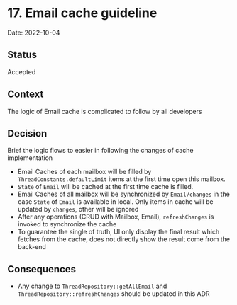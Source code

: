 # 17. Email cache guideline

Date: 2022-10-04

## Status

Accepted

## Context

The logic of Email cache is complicated to follow by all developers

## Decision

Brief the logic flows to easier in following the changes of cache implementation

- Email Caches of each mailbox will be filled by `ThreadConstants.defaultLimit` items at the first time open this mailbox.
- `State` of `Email` will be cached at the first time cache is filled.
- Email Caches of all mailbox will be synchronized by `Email/changes` in the case `State` of `Email` is available in local.
Only items in cache will be updated by `changes`, other will be ignored
- After any operations (CRUD with Mailbox, Email), `refreshChanges` is invoked to synchronize the cache
- To guarantee the single of truth, UI only display the final result which fetches from the cache, does not directly show the result come from the back-end

## Consequences

- Any change to `ThreadRepository::getAllEmail` and `ThreadRepository::refreshChanges` should be updated in this ADR
